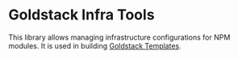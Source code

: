# Goldstack Infra Tools

This library allows managing infrastructure configurations for NPM modules. It is used in building [Goldstack Templates](https://goldstack.party).
